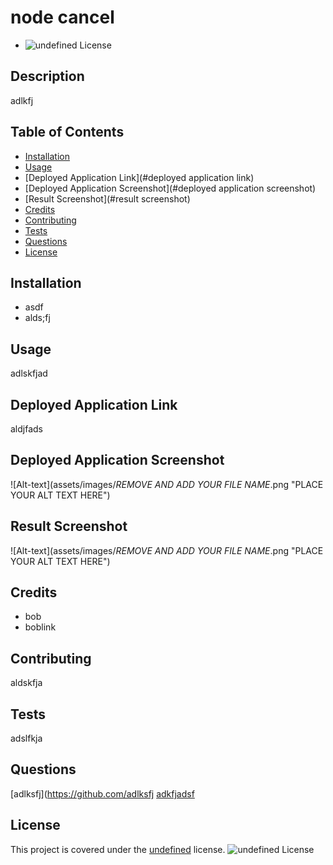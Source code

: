 
  # node cancel
  * ![undefined License](https://img.shields.io/badge/license-undefined-blue)

  ## Description
  adlkfj

  ## Table of Contents
  * [Installation](#installation)
  * [Usage](#usage)
  * [Deployed Application Link](#deployed application link)
  * [Deployed Application Screenshot](#deployed application screenshot)
  * [Result Screenshot](#result screenshot)
  * [Credits](#credits)
  * [Contributing](#contributing)
  * [Tests](#tests)
  * [Questions](#questions)
  * [License](#license)

  
  ## Installation
  *  asdf
  *  alds;fj
  ## Usage
  adlskfjad
  ## Deployed Application Link
  
  aldjfads
  ## Deployed Application Screenshot
  
  ![Alt-text](assets/images/*REMOVE AND ADD YOUR FILE NAME*.png "PLACE YOUR ALT TEXT HERE")
  ## Result Screenshot
  
  ![Alt-text](assets/images/*REMOVE AND ADD YOUR FILE NAME*.png "PLACE YOUR ALT TEXT HERE")
  ## Credits
  
    
  * bob
  * boblink
  ## Contributing
  aldskfja
  ## Tests
  adslfkja
  ## Questions
  [adlksfj](https://github.com/adlksfj
      [adkfjadsf](mailto:adkfjadsf)
  ## License
  This project is covered under the [undefined](../assets/license-files/undefined.txt) license.
    ![undefined License](https://img.shields.io/badge/license-undefined-blue)
